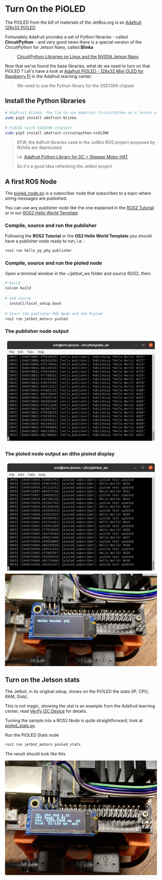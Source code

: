 # Turn On the PiOLED

The PiOLED from the bill of materials of the JetBos.org is an [Adafruit 128x32 PiOLED](https://www.adafruit.com/product/3527)

Fortunately Adafruit provides a set of Python libraries - called __CircuitPython__ - and very good news there is a special version of the CircuitPython for Jetson Nano, called __Blinka__

> [CircuitPython Libraries on Linux and the NVIDIA Jetson Nano](https://learn.adafruit.com/circuitpython-libraries-on-linux-and-the-nvidia-jetson-nano/circuitpython-dragonboard)

Now that we've found the base libraries, what do we need to turn on that PiOLED ?
Let's have a look at [Adafruit PiOLED - 128x32 Mini OLED for Raspberry Pi](https://learn.adafruit.com/adafruit-pioled-128x32-mini-oled-for-raspberry-pi?view=all) in the Adafruit learning center.

> We need to use the Python library for the SSD1306 chipset

## Install the Python libraries

``` bash
# AdaFruit Blinka, the lib to use AdaFruit CircuitPython on a Jetson nano
sudo pip3 install adafruit-blinka

# PiOLED (with SSD1306 chipset)
sudo pip3 install adafruit-circuitpython-ssd1306
```

> BTW, the Adfruit libraries used in the JetBot ROS project proposed by NVidia are deprecated
>
> i.e. [Adafruit Python Library for DC + Stepper Motor HAT](https://github.com/adafruit/Adafruit-Motor-HAT-Python-Library)
>
> So it's a good idea refreshing the Jetbot project

## A first ROS Node

The [pioled_node.py](../jetbot_motors/jetbot_motors/pioled_node.py) is a subscriber node that subscribes to a topic where string messages are published.

You can use any publisher node like the one explained in the [ROS2 Tutorial](https://docs.ros.org/en/galactic/Tutorials/Writing-A-Simple-Py-Publisher-And-Subscriber.html) or in our [ROS2 Hello World Template](https://github.com/z-Index-ros/ros_template_hello)

### Compile, source and run the publisher

Following the __ROS2 Tutorial__ or the __OS2 Hello World Template__ you should have a publisher node ready to run, i.e. :

``` bash
ros2 run hello_py_pkg publisher
``` 


### Compile, source and run the pioled node

Open a terminal window in the ~/jetbot_ws folder and source ROS2, then:
``` bash
# build
colcon build

# and source
. install/local_setup.bash

# Start the publisher ROS Node and the Pioled
ros2 run jetbot_motors pioled
``` 
### The publisher node output
![The publisher](publisher.png)

### The pioled node output an dthe pioled display
![The pioled node](pioled_node.png)
![The pioled ](pioled.jpg)

## Turn on the Jetson stats

The Jetbot, in its original setup, shows on the PiOLED the stats (IP, CPU, RAM, Disk).

This is not magic, showing the stat is an example from the Adafruit learning center, read [Verify I2C Device](https://learn.adafruit.com/adafruit-pioled-128x32-mini-oled-for-raspberry-pi?view=all#verify-i2c-device-3024321-11) for details.

Turning the sample into a ROS2 Node is quite straightforward, look at [pioled_stats.py](../jetbot_motors/jetbot_motors/pioled_stats.py).

Run the PiOLED Stats node

``` bash
ros2 run jetbot_motors pioled_stats
``` 

The result should look like this

![PiOLED Stats](pioled_stats.jpg)